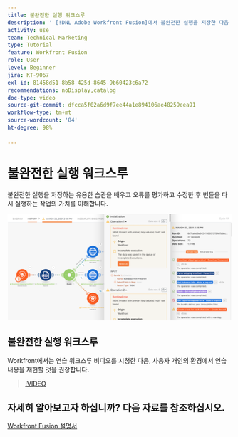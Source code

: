 ```yaml
---
title: 불완전한 실행 워크스루
description: ' [!DNL Adobe Workfront Fusion]에서 불완전한 실행을 저장한 다음 오류를 평가하고 수정한 후 번들을 다시 실행하는 작업의 가치를 알아봅니다.'
activity: use
team: Technical Marketing
type: Tutorial
feature: Workfront Fusion
role: User
level: Beginner
jira: KT-9067
exl-id: 81458d51-8b58-425d-8645-9b60423c6a72
recommendations: noDisplay,catalog
doc-type: video
source-git-commit: dfcca5f02a6d9f7ee44a1e894106ae48259eea91
workflow-type: tm+mt
source-wordcount: '84'
ht-degree: 98%

---
```


# 불완전한 실행 워크스루

불완전한 실행을 저장하는 유용한 습관을 배우고 오류를 평가하고 수정한 후 번들을 다시 실행하는 작업의 가치를 이해합니다.

![오류 처리가 있는 시나리오 이미지](assets/troubleshooting-and-error-handling-8.png)

## 불완전한 실행 워크스루

Workfront에서는 연습 워크스루 비디오를 시청한 다음, 사용자 개인의 환경에서 연습 내용을 재현할 것을 권장합니다.

>[!VIDEO](https://video.tv.adobe.com/v/335308/?quality=12&learn=on&enablevpops)

## 자세히 알아보고자 하십니까? 다음 자료를 참조하십시오.

[Workfront Fusion 설명서](https://experienceleague.adobe.com/en/docs/workfront-fusion/using/get-started-with-fusion/understand-workfront-fusion/workfront-fusion-overview)

